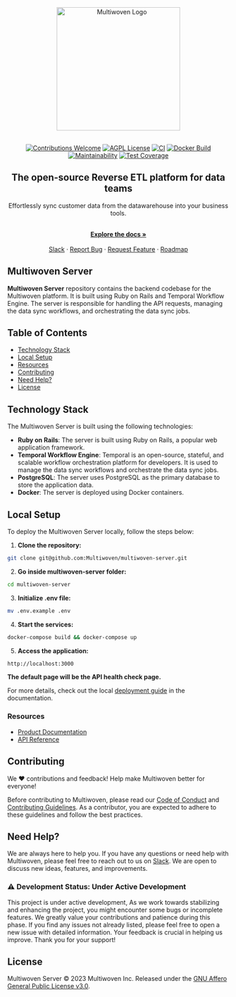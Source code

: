 <div align="center">
  <a href="https://multiwoven.com?utm_source=github" target="_blank">
    <img alt="Multiwoven Logo" src="https://framerusercontent.com/images/QI2W5kDjl2HGKnAISsV9WVxcR0I.png?scale-down-to=512" width="280"/>
  </a>
</div>

<br/>

<p align="center">
   <a href="https://github.com/Multiwoven/multiwoven"><img src="https://img.shields.io/badge/Contributions-welcome-brightgreen.svg" alt="Contributions Welcome"></a>
   <a href="https://github.com/Multiwoven/multiwoven-server/blob/main/LICENSE"><img src="https://img.shields.io/badge/license-AGPL-blue.svg" alt="AGPL License"></a>
  <a href="https://github.com/Multiwoven/multiwoven-server/actions/workflows/ci.yml"><img src="https://github.com/Multiwoven/multiwoven-server/actions/workflows/ci.yml/badge.svg" alt="CI"></a>
  <a href="https://github.com/Multiwoven/multiwoven-server/actions/workflows/docker-build.yml"><img src="https://github.com/Multiwoven/multiwoven-server/actions/workflows/docker-build.yml/badge.svg" alt="Docker Build"></a><br />
  <a href="https://codeclimate.com/repos/657bb07835753500df74ff6a/maintainability"><img src="https://api.codeclimate.com/v1/badges/5f5a5f94f8c86a1fb02b/maintainability" alt="Maintainability"></a>
  <a href="https://codeclimate.com/repos/657bb07835753500df74ff6a/test_coverage"><img src="https://api.codeclimate.com/v1/badges/5f5a5f94f8c86a1fb02b/test_coverage" alt="Test Coverage"></a>
</p>

<h2 align="center">The open-source Reverse ETL platform for data teams</h2>

<div align="center">Effortlessly sync customer data from the datawarehouse into your business tools.</div>

<p align="center">
    <br />
    <a href="https://docs.multiwoven.com" rel=""><strong>Explore the docs »</strong></a>
    <br />
  <br/>
  <a href="https://join.slack.com/t/multiwoven/shared_invite/zt-2bnjye26u-~lu_FFOMLpChOYxvovep7g">Slack</a>
    ·
    <a href="https://github.com/Multiwoven/multiwoven-server/issues/new">Report Bug</a>
    ·
    <a href="https://github.com/Multiwoven/multiwoven-server/issues/new">Request Feature</a>
    ·
    <a href="https://github.com/orgs/Multiwoven/projects/4">Roadmap</a>
</p>
  
## Multiwoven Server
**Multiwoven Server**  repository contains the backend codebase for the Multiwoven platform. It is built using Ruby on Rails and Temporal Workflow Engine. The server is responsible for handling the API requests, managing the data sync workflows, and orchestrating the data sync jobs.

## Table of Contents

- [Technology Stack](#technology-stack)
- [Local Setup](#local-setup)
- [Resources](#resources)
- [Contributing](#contributing)
- [Need Help?](#need-help)
- [License](#license)

## Technology Stack

The Multiwoven Server is built using the following technologies:

- **Ruby on Rails**: The server is built using Ruby on Rails, a popular web application framework.
- **Temporal Workflow Engine**: Temporal is an open-source, stateful, and scalable workflow orchestration platform for developers. It is used to manage the data sync workflows and orchestrate the data sync jobs.
- **PostgreSQL**: The server uses PostgreSQL as the primary database to store the application data.
- **Docker**: The server is deployed using Docker containers.

## Local Setup

To deploy the Multiwoven Server locally, follow the steps below:

1. **Clone the repository:**

```bash
git clone git@github.com:Multiwoven/multiwoven-server.git
```

2. **Go inside multiwoven-server folder:**

```bash
cd multiwoven-server
```

3. **Initialize .env file:**

```bash
mv .env.example .env
```

4. **Start the services:**

```bash
docker-compose build && docker-compose up
```

5. **Access the application:**

```bash
http://localhost:3000
```

**The default page will be the API health check page.**

For more details, check out the local [deployment guide](https://docs.multiwoven.com/guides/setup/docker-compose-dev) in the documentation.

### Resources

- [Product Documentation](https://docs.multiwoven.com)
- [API Reference](https://docs.multiwoven.com/api-reference/introduction)

## Contributing

We ❤️ contributions and feedback! Help make Multiwoven better for everyone!

Before contributing to Multiwoven, please read our [Code of Conduct](https://github.com/Multiwoven/multiwoven/blob/main/CODE_OF_CONDUCT.md) and [Contributing Guidelines](https://github.com/Multiwoven/multiwoven/blob/main/CONTRIBUTING.md). As a contributor, you are expected to adhere to these guidelines and follow the best practices.

## Need Help?

We are always here to help you. If you have any questions or need help with Multiwoven, please feel free to reach out to us on [Slack](https://join.slack.com/t/multiwoven/shared_invite/zt-2bnjye26u-~lu_FFOMLpChOYxvovep7g). We are open to discuss new ideas, features, and improvements.

### ⚠️ Development Status: Under Active Development

This project is under active development, As we work towards stabilizing and enhancing the project, you might encounter some bugs or incomplete features. We greatly value your contributions and patience during this phase. If you find any issues not already listed, please feel free to open a new issue with detailed information. Your feedback is crucial in helping us improve. Thank you for your support!

## License

Multiwoven Server © 2023 Multiwoven Inc. Released under the [GNU Affero General Public License v3.0](https://github.com/Multiwoven/multiwoven/blob/main/LICENSE).
